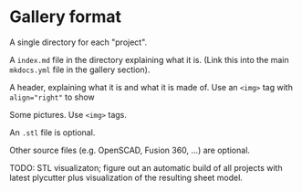 # Gallery format

A single directory for each "project".

A ``index.md`` file in the directory explaining what it is. (Link this
into the main ``mkdocs.yml`` file in the gallery section).

A header, explaining what it is and what it is made of.
Use an ``<img>`` tag with ``align="right"`` to show 

Some pictures. Use ``<img>`` tags. 

An ``.stl`` file is optional.

Other source files (e.g. OpenSCAD, Fusion 360, ...) are optional.

TODO: STL visualizaton; figure out an automatic build of all projects
with latest plycutter plus visualization of the resulting sheet model.

